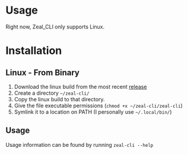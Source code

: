 # Usage
Right now, Zeal_CLI only supports Linux.

# Installation

## Linux - From Binary
1. Download the linux build from the most recent [release](https://github.com/Morpheus636/zeal_cli/releases)
2. Create a directory `~/zeal-cli/`
3. Copy the linux build to that directory.
4. Give the file executable permissions (`chmod +x ~/zeal-cli/zeal-cli`)
5. Symlink it to a location on PATH (I personally use `~/.local/bin/`)

## Usage
Usage information can be found by running `zeal-cli --help`
